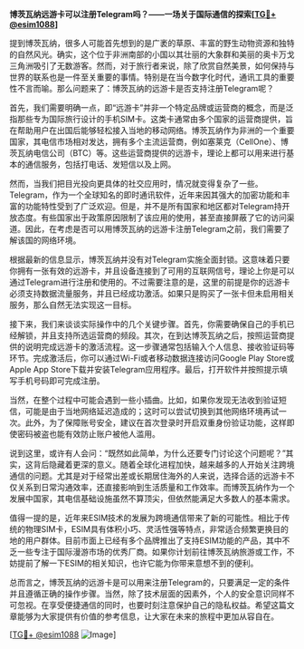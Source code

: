 **博茨瓦纳远游卡可以注册Telegram吗？——一场关于国际通信的探索[[TG💪+ @esim1088](https://t.me/s/esim1088)]**

提到博茨瓦纳，很多人可能首先想到的是广袤的草原、丰富的野生动物资源和独特的自然风光。确实，这个位于非洲南部的小国以其壮丽的大象群和美丽的奥卡万戈三角洲吸引了无数游客。然而，对于旅行者来说，除了欣赏自然美景，如何保持与世界的联系也是一件至关重要的事情。特别是在当今数字化时代，通讯工具的重要性不言而喻。那么问题来了：博茨瓦纳的远游卡是否支持注册Telegram呢？

首先，我们需要明确一点，即“远游卡”并非一个特定品牌或运营商的概念，而是泛指那些专为国际旅行设计的手机SIM卡。这类卡通常由多个国家的运营商提供，旨在帮助用户在出国后能够轻松接入当地的移动网络。博茨瓦纳作为非洲的一个重要国家，其电信市场相对发达，拥有多个主流运营商，例如塞莱克（CellOne）、博茨瓦纳电信公司（BTC）等。这些运营商提供的远游卡，理论上都可以用来进行基本的通信服务，包括打电话、发短信以及上网。

然而，当我们把目光投向更具体的社交应用时，情况就变得复杂了一些。Telegram，作为一个全球知名的即时通讯软件，近年来因其强大的加密功能和丰富的功能特性受到了广泛欢迎。但是，并不是所有国家和地区都对Telegram持开放态度。有些国家出于政策原因限制了该应用的使用，甚至直接屏蔽了它的访问渠道。因此，在考虑是否可以用博茨瓦纳的远游卡注册Telegram之前，我们需要了解该国的网络环境。

根据最新的信息显示，博茨瓦纳并没有对Telegram实施全面封锁。这意味着只要你拥有一张有效的远游卡，并且设备连接到了可用的互联网信号，理论上你是可以通过Telegram进行注册和使用的。不过需要注意的是，这里的前提是你的远游卡必须支持数据流量服务，并且已经成功激活。如果只是购买了一张卡但未启用相关服务，那么自然无法实现这一目标。

接下来，我们来谈谈实际操作中的几个关键步骤。首先，你需要确保自己的手机已经解锁，并且支持所选运营商的频段。其次，在到达博茨瓦纳之后，按照运营商提供的说明完成远游卡的激活流程。这一步骤通常包括输入个人信息、接收验证码等环节。完成激活后，你可以通过Wi-Fi或者移动数据连接访问Google Play Store或Apple App Store下载并安装Telegram应用程序。最后，打开软件并按照提示填写手机号码即可完成注册。

当然，在整个过程中可能会遇到一些小插曲。比如，如果你发现无法收到验证短信，可能是由于当地网络延迟造成的；这时可以尝试切换到其他网络环境再试一次。此外，为了保障账号安全，建议在首次登录时开启双重身份验证功能，这样即使密码被盗也能有效防止账户被他人滥用。

说到这里，或许有人会问：“既然如此简单，为什么还要专门讨论这个问题呢？”其实，这背后隐藏着更深的意义。随着全球化进程加快，越来越多的人开始关注跨境通信的问题。尤其是对于经常出差或长期居住海外的人来说，选择合适的远游卡不仅关系到日常沟通效率，还直接影响到生活质量和工作效率。而博茨瓦纳作为一个发展中国家，其电信基础设施虽然不算顶尖，但依然能满足大多数人的基本需求。

值得一提的是，近年来ESIM技术的发展为跨境通信带来了新的可能性。相比于传统的物理SIM卡，ESIM具有体积小巧、灵活性强等特点，非常适合频繁更换目的地的用户群体。目前市面上已经有多个品牌推出了支持ESIM功能的产品，其中不乏一些专注于国际漫游市场的优秀厂商。如果你计划前往博茨瓦纳旅游或工作，不妨提前了解一下ESIM的相关知识，也许它能为你带来意想不到的便利。

总而言之，博茨瓦纳的远游卡是可以用来注册Telegram的，只要满足一定的条件并且遵循正确的操作步骤。当然，除了技术层面的因素外，个人的安全意识同样不可忽视。在享受便捷通信的同时，也要时刻注意保护自己的隐私权益。希望这篇文章能够为大家提供有价值的参考信息，让大家在未来的旅程中更加从容自在。

[[TG💪+ @esim1088](https://t.me/s/esim1088) ![Image](https://i.postimg.cc/4NQfJmqS/Snipaste-2025-05-13-00-14-12.png)]